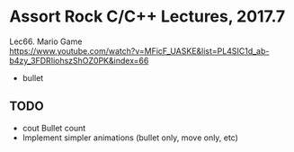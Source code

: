 # Assort Rock C/C++ Lectures, 2017.7

Lec66. Mario Game   
https://www.youtube.com/watch?v=MFicF_UASKE&list=PL4SIC1d_ab-b4zy_3FDRIiohszShOZ0PK&index=66

- bullet

## TODO

- cout Bullet count   
- Implement simpler animations (bullet only, move only, etc)